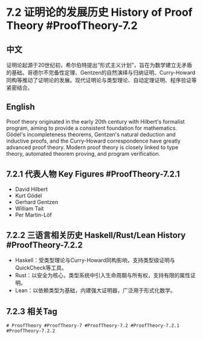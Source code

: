 # 7.2 证明论的发展历史 History of Proof Theory #ProofTheory-7.2

## 中文

证明论起源于20世纪初，希尔伯特提出“形式主义计划”，旨在为数学建立无矛盾的基础。哥德尔不完备性定理、Gentzen的自然演绎与归纳证明、Curry-Howard同构等推动了证明论的发展。现代证明论与类型理论、自动定理证明、程序验证等紧密结合。

## English

Proof theory originated in the early 20th century with Hilbert's formalist program, aiming to provide a consistent foundation for mathematics. Gödel's incompleteness theorems, Gentzen's natural deduction and inductive proofs, and the Curry-Howard correspondence have greatly advanced proof theory. Modern proof theory is closely linked to type theory, automated theorem proving, and program verification.

## 7.2.1 代表人物 Key Figures #ProofTheory-7.2.1

- David Hilbert
- Kurt Gödel
- Gerhard Gentzen
- William Tait
- Per Martin-Löf

## 7.2.2 三语言相关历史 Haskell/Rust/Lean History #ProofTheory-7.2.2

- Haskell：受类型理论与Curry-Howard同构影响，支持类型级证明与QuickCheck等工具。
- Rust：以安全为核心，类型系统中引入生命周期与所有权，支持有限的属性证明。
- Lean：以依赖类型为基础，内建强大证明器，广泛用于形式化数学。

## 7.2.3 相关Tag

`# ProofTheory #ProofTheory-7 #ProofTheory-7.2 #ProofTheory-7.2.1 #ProofTheory-7.2.2`
